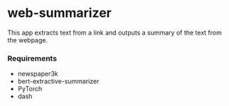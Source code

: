 # web-summarizer

This app extracts text from a link and outputs a summary of the text from the webpage.

### Requirements

- newspaper3k
- bert-extractive-summarizer
- PyTorch
- dash
